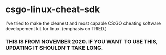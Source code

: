 # csgo-linux-cheat-sdk
I've tried to make the cleanest and most capable CS:GO cheating software developement kit for linux. (emphasis on TRIED.)


### THIS IS FROM NOVEMBER 2020. IF YOU WANT TO USE THIS, UPDATING IT SHOULDN'T TAKE LONG.

